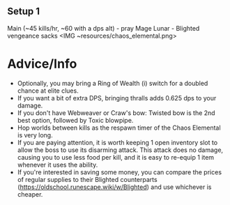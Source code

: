 ## Setup 1
Main (~45 kills/hr, ~60 with a dps alt) - pray Mage
Lunar - Blighted vengeance sacks
<IMG ~resources/chaos_elemental.png>

# Advice/Info
- Optionally, you may bring a Ring of Wealth (i) switch for a doubled chance at elite clues.
- If you want a bit of extra DPS, bringing thralls adds 0.625 dps to your damage. 
- If you don't have Webweaver or Craw's bow: Twisted bow is the 2nd best option, followed by Toxic blowpipe.
- Hop worlds between kills as the respawn timer of the Chaos Elemental is very long.
- If you are paying attention, it is worth keeping 1 open inventory slot to allow the boss to use its disarming attack. This attack does no damage, causing you to use less food per kill, and it is easy to re-equip 1 item whenever it uses the ability.
- If you're interested in saving some money, you can compare the prices of regular supplies to their Blighted counterparts (<https://oldschool.runescape.wiki/w/Blighted>) and use whichever is cheaper. 

